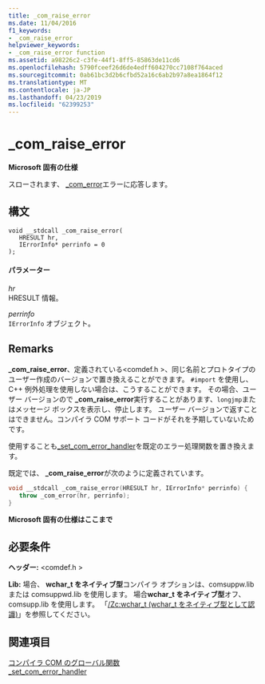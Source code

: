 ```yaml
---
title: _com_raise_error
ms.date: 11/04/2016
f1_keywords:
- _com_raise_error
helpviewer_keywords:
- _com_raise_error function
ms.assetid: a98226c2-c3fe-44f1-8ff5-85863de11cd6
ms.openlocfilehash: 5790fceef26d6de4edff604270cc7108f764aced
ms.sourcegitcommit: 0ab61bc3d2b6cfbd52a16c6ab2b97a8ea1864f12
ms.translationtype: MT
ms.contentlocale: ja-JP
ms.lasthandoff: 04/23/2019
ms.locfileid: "62399253"
---
```

# <a name="comraiseerror"></a>_com_raise_error

**Microsoft 固有の仕様**

スローされます、 [_com_error](../cpp/com-error-class.md)エラーに応答します。

## <a name="syntax"></a>構文

```
void __stdcall _com_raise_error(
   HRESULT hr,
   IErrorInfo* perrinfo = 0
);
```

#### <a name="parameters"></a>パラメーター

*hr*<br/>
HRESULT 情報。

*perrinfo*<br/>
`IErrorInfo` オブジェクト。

## <a name="remarks"></a>Remarks

**_com_raise_error**、定義されている\<comdef.h >、同じ名前とプロトタイプのユーザー作成のバージョンで置き換えることができます。 `#import` を使用し、C++ 例外処理を使用しない場合は、こうすることができます。 その場合、ユーザー バージョンので **_com_raise_error**実行することがあります、`longjmp`またはメッセージ ボックスを表示し、停止します。 ユーザー バージョンで返すことはできません。コンパイラ COM サポート コードがそれを予期していないためです。

使用することも[_set_com_error_handler](../cpp/set-com-error-handler.md)を既定のエラー処理関数を置き換えます。

既定では、 **_com_raise_error**が次のように定義されています。

```cpp
void __stdcall _com_raise_error(HRESULT hr, IErrorInfo* perrinfo) {
   throw _com_error(hr, perrinfo);
}
```

**Microsoft 固有の仕様はここまで**

## <a name="requirements"></a>必要条件

**ヘッダー:** \<comdef.h >

**Lib:** 場合、 **wchar_t をネイティブ型**コンパイラ オプションは、comsuppw.lib または comsuppwd.lib を使用します。 場合**wchar_t をネイティブ型**オフ、comsupp.lib を使用します。 「[/Zc:wchar_t (wchar_t をネイティブ型として認識)](../build/reference/zc-wchar-t-wchar-t-is-native-type.md)」を参照してください。

## <a name="see-also"></a>関連項目

[コンパイラ COM のグローバル関数](../cpp/compiler-com-global-functions.md)<br/>
[_set_com_error_handler](../cpp/set-com-error-handler.md)